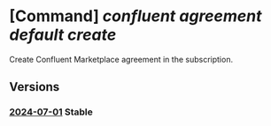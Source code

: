 # [Command] _confluent agreement default create_

Create Confluent Marketplace agreement in the subscription.

## Versions

### [2024-07-01](/Resources/mgmt-plane/L3N1YnNjcmlwdGlvbnMve30vcHJvdmlkZXJzL21pY3Jvc29mdC5jb25mbHVlbnQvYWdyZWVtZW50cy9kZWZhdWx0/2024-07-01.xml) **Stable**

<!-- mgmt-plane /subscriptions/{}/providers/microsoft.confluent/agreements/default 2024-07-01 -->
